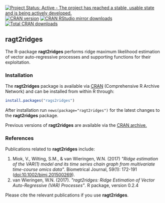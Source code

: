 [![Project Status: Active - The project has reached a stable, usable state and is being actively developed.](http://www.repostatus.org/badges/latest/active.svg)](http://www.repostatus.org/#active)
[![CRAN version](http://www.r-pkg.org/badges/version/ragt2ridges)](http://cran.r-project.org/package=ragt2ridges)
[![CRAN RStudio mirror downloads](http://cranlogs.r-pkg.org/badges/ragt2ridges)](http://cran.r-project.org/package=ragt2ridges/index.html)
[![Total CRAN downloads](http://cranlogs.r-pkg.org/badges/grand-total/ragt2ridges)](http://www.r-pkg.org/pkg/ragt2ridges)


**ragt2ridges**
---------------

The R-package **ragt2ridges** performs ridge maximum likelihood estimation of vector auto-regressive processes and supporting functions for their exploitation. 

### Installation

The **ragt2ridges** package is available via
[CRAN](http://cran.r-project.org/package=ragt2ridges) (Comprehensive R Archive Network) and can be installed from within R through:

```R
install.packages("rags2ridges")
```

After installation run `news(package="ragt2ridges")` for the latest changes to the **ragt2ridges** package.

Previous versions of **ragt2ridges** are available via the [CRAN archive.](http://cran.r-project.org/src/contrib/Archive/ragt2ridges/)


### References

Publications related to **ragt2ridges** include:

 1. Miok, V., Wilting, S.M., & van Wieringen, W.N. (2017)
    *"Ridge estimation of the VAR(1) model and its time series chain graph from multivariate time-course omics data"*.
     Biometrical Journal, 59(1): 172-191
    ([doi:10.1002/bimj.201500269](http://onlinelibrary.wiley.com/doi/10.1002/bimj.201500269/abstract)). 
 2. van Wieringen, W.N. (2017). 
    *"ragt2ridges: Ridge Estimation of Vector Auto-Regressive (VAR) Processes"*. 
    R package, version 0.2.4
 
Please cite the relevant publications if you use **ragt2ridges**.
